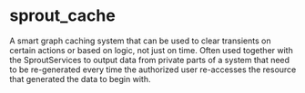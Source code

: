 # sprout_cache
A smart graph caching system that can be used to clear transients on certain actions or based on logic, not just on time. Often used together with the SproutServices to output data from private parts of a system that need to be re-generated every time the authorized user re-accesses the resource that generated the data to begin with.
